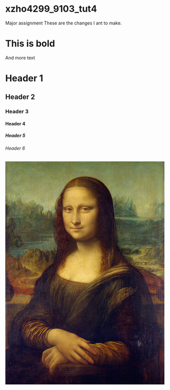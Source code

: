# xzho4299_9103_tut4
Major assignment
These are the changes I ant to make.

# This is bold

And more text
# Header 1
## Header 2
### Header 3
#### Header 4
##### Header 5
###### Header 6

![An image of the Mona Lisa](assets/Mona_Lisa_by_Leonardo_da_Vinci_500_x_700.jpg)
